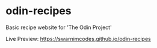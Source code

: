 # odin-recipes
Basic recipe website for 'The Odin Project'

Live Preview: https://swarnimcodes.github.io/odin-recipes